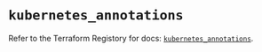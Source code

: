 # `kubernetes_annotations`

Refer to the Terraform Registory for docs: [`kubernetes_annotations`](https://registry.terraform.io/providers/hashicorp/kubernetes/2.19.0/docs/resources/annotations).
